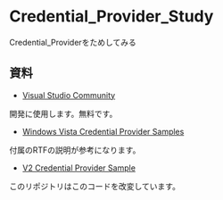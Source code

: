 # Credential_Provider_Study
Credential_Providerをためしてみる

## 資料

* [Visual Studio Community](https://www.microsoft.com/ja-jp/dev/products/community.aspx)

開発に使用します。無料です。

* [Windows Vista Credential Provider Samples](https://www.microsoft.com/en-us/download/details.aspx?id=4057)

付属のRTFの説明が参考になります。

* [V2 Credential Provider Sample](https://code.msdn.microsoft.com/windowsapps/V2-Credential-Provider-7549a730)

このリポジトリはこのコードを改変しています。


